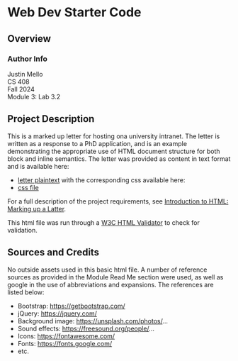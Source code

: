 # Web Dev Starter Code

## Overview

### Author Info
Justin Mello  
CS 408  
Fall 2024  
Module 3: Lab 3.2  

## Project Description

This is a marked up letter for hosting ona university intranet. The letter is written as a response to a PhD application, and is an example demonstrating the appropriate use of HTML document structure for both block and inline semantics. The letter was provided as content in text format and is available here:
- [letter plaintext](https://github.com/mdn/learning-area/blob/main/html/introduction-to-html/marking-up-a-letter-start/letter-text.txt)
with the corresponding css available here:
- [css file](https://github.com/mdn/learning-area/blob/main/html/introduction-to-html/marking-up-a-letter-start/css.txt)

For a full description of the project requirements, see [Introduction to HTML: Marking up a Latter](https://developer.mozilla.org/en-US/docs/Learn/HTML/Introduction_to_HTML/Marking_up_a_letter).

This html file was run through a [W3C HTML Validator](https://validator.w3.org/) to check for validation.

## Sources and Credits

No outside assets used in this basic html file. A number of reference sources as provided in the Module Read Me section were used, as well as google in the use of abbreviations and expansions. The references are listed below:

- Bootstrap: https://getbootstrap.com/
- jQuery: https://jquery.com/
- Background image: https://unsplash.com/photos/...
- Sound effects: https://freesound.org/people/...
- Icons: https://fontawesome.com/
- Fonts: https://fonts.google.com/
- etc.